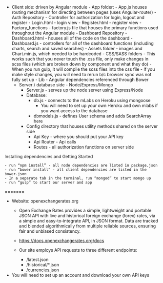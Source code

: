 
 - Client side: driven by Angular module
        - App folder:
            - App.js houses routing mechanism for directing between pages (uses Angular-router)
            - Auth Repository
                - Controller for authorization for login, logout and register
                - Login.html - login view
                - Register.html - register view
            - Factory_functions - factory.js file that houses the primary functions used throughout the Angular module
            - Dashboard Repository
                - Dashboard.html - houses all of the code on the dashboard
                - Dashboard.js - controllers for all of the dashboard functions (including charts, search and saved searches)
        - Assets folder - images and Chart.min.js, which needed to be hardcoded
        - CSS/SASS folders
            - This works such that you never touch the .css file, only make changes in scss files
            (which are broken down by component and what they do)
            - When you run gulp, it will compile the scss files into the css file
            - If you make style changes, you will need to rerun b/c browser sync was not fully set up
        - Lib - Angular dependencies referenced through Bower
    - Server / database side - Node/Express/Mongo
        - Server.js - serves up the node server using Express/Node
        - Database:
            - db.js - connects to the mLabs on Heroku using mongoose
                - You will need to set up your own Heroku and own mlabs if you want access to the database
            - dbmodels.js - defines User schema and adds SearchArray here
        - Config directory that houses utility methods shared on the server side
            - Api Key - where you should put your API key
            - Api Router - Api calls
            - Routes - all authorization functions on server side

Installing dependencies and Getting Started

```
- run “npm install” - all node dependencies are listed in package.json
- run “bower install” - all client dependencies are listed in the bower.json
- In a separate tab in the terminal, run “mongod” to start mongo up
- run “gulp” to start our server and app
```

=======

- Website: openexchangerates.org
    - Open Exchange Rates provides a simple, lightweight and portable JSON API with live and historical foreign exchange (forex) rates, via a simple and easy-to-integrate API, in JSON format. Data are tracked and blended algorithmically from multiple reliable sources, ensuring fair and unbiased consistency.

    - https://docs.openexchangerates.org/docs
    - Our site employs API requests to three different endpoints:
        - /latest.json
        - /historical/*.json
        - /currencies.json
- You will need to set up an account and download your own API keys
